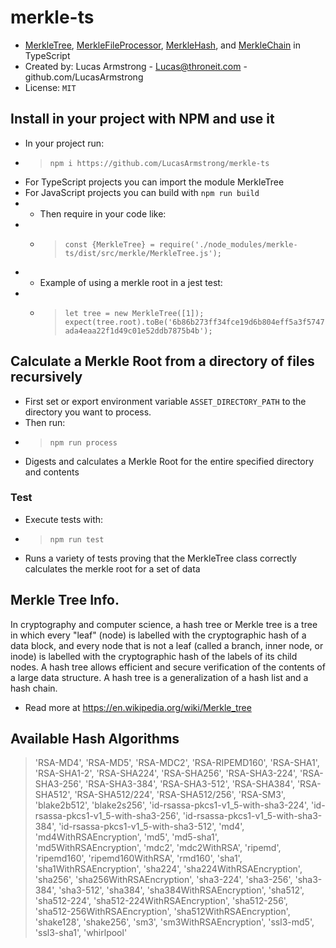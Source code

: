 # merkle-ts
- [MerkleTree](https://github.com/LucasArmstrong/merkle-ts/blob/main/src/merkle/MerkleTree.ts), 
[MerkleFileProcessor](https://github.com/LucasArmstrong/merkle-ts/blob/main/src/merkle/MerkleFileProcessor.ts), 
[MerkleHash](https://github.com/LucasArmstrong/merkle-ts/blob/main/src/merkle/MerkleHash.ts), 
and [MerkleChain](https://github.com/LucasArmstrong/merkle-ts/blob/main/src/merkle/MerkleChain.ts) 
in TypeScript
- Created by: Lucas Armstrong - Lucas@throneit.com - github.com/LucasArmstrong
- License: `MIT`

## Install in your project with NPM and use it
- In your project run:
- >`npm i https://github.com/LucasArmstrong/merkle-ts`
- For TypeScript projects you can import the module MerkleTree
- For JavaScript projects you can build with `npm run build`
- - Then require in your code like:
- - >`const {MerkleTree} = require('./node_modules/merkle-ts/dist/src/merkle/MerkleTree.js');`
- - Example of using a merkle root in a jest test:
- - >`let tree = new MerkleTree([1]); expect(tree.root).toBe('6b86b273ff34fce19d6b804eff5a3f5747ada4eaa22f1d49c01e52ddb7875b4b');`

## Calculate a Merkle Root from a directory of files recursively
- First set or export environment variable `ASSET_DIRECTORY_PATH` to the directory you want to process.
- Then run:
- >`npm run process`
- Digests and calculates a Merkle Root for the entire specified directory and contents

### Test
- Execute tests with:
- >`npm run test`
- Runs a variety of tests proving that the MerkleTree class correctly calculates the merkle root for a set of data

## Merkle Tree Info.
In cryptography and computer science, a hash tree or Merkle tree is a tree in which every "leaf" (node) is labelled with the cryptographic hash of a data block, and every node that is not a leaf (called a branch, inner node, or inode) is labelled with the cryptographic hash of the labels of its child nodes. A hash tree allows efficient and secure verification of the contents of a large data structure. A hash tree is a generalization of a hash list and a hash chain.
- Read more at https://en.wikipedia.org/wiki/Merkle_tree

## Available Hash Algorithms
>'RSA-MD4',
'RSA-MD5',
'RSA-MDC2',
'RSA-RIPEMD160',
'RSA-SHA1',
'RSA-SHA1-2',
'RSA-SHA224',
'RSA-SHA256',
'RSA-SHA3-224',
'RSA-SHA3-256',
'RSA-SHA3-384',
'RSA-SHA3-512',
'RSA-SHA384',
'RSA-SHA512',
'RSA-SHA512/224',
'RSA-SHA512/256',
'RSA-SM3',
'blake2b512',
'blake2s256',
'id-rsassa-pkcs1-v1_5-with-sha3-224',
'id-rsassa-pkcs1-v1_5-with-sha3-256',
'id-rsassa-pkcs1-v1_5-with-sha3-384',
'id-rsassa-pkcs1-v1_5-with-sha3-512',
'md4',
'md4WithRSAEncryption',
'md5',
'md5-sha1',
'md5WithRSAEncryption',
'mdc2',
'mdc2WithRSA',
'ripemd',
'ripemd160',
'ripemd160WithRSA',
'rmd160',
'sha1',
'sha1WithRSAEncryption',
'sha224',
'sha224WithRSAEncryption',
'sha256',
'sha256WithRSAEncryption',
'sha3-224',
'sha3-256',
'sha3-384',
'sha3-512',
'sha384',
'sha384WithRSAEncryption',
'sha512',
'sha512-224',
'sha512-224WithRSAEncryption',
'sha512-256',
'sha512-256WithRSAEncryption',
'sha512WithRSAEncryption',
'shake128',
'shake256',
'sm3',
'sm3WithRSAEncryption',
'ssl3-md5',
'ssl3-sha1',
'whirlpool'